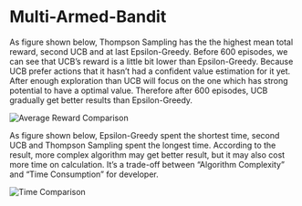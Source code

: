 # Multi-Armed-Bandit

As figure shown below, 
Thompson Sampling has the the highest mean total reward, second UCB and at last Epsilon-Greedy. 
Before 600 episodes, we can see that UCB’s reward is a little bit lower than Epsilon-Greedy. 
Because UCB prefer actions that it hasn’t had a confident value estimation for it yet. 
After enough exploration than UCB will focus on the one which has strong potential 
to have a optimal value. 
Therefore after 600 episodes, UCB gradually get better results than Epsilon-Greedy.

![Average Reward Comparison](https://user-images.githubusercontent.com/56616275/194513280-78fb5025-64a1-4111-883a-72ba1b4e74db.png)

As figure shown below, 
Epsilon-Greedy spent the shortest time, second UCB and Thompson Sampling spent the longest time.
According to the result, more complex algorithm may get better result, 
but it may also cost more time on calculation. 
It’s a trade-off between “Algorithm Complexity” and “Time Consumption” for developer.

![Time Comparison](https://user-images.githubusercontent.com/56616275/194513307-34a3a8b4-7b54-4804-a44f-478c0ab32a59.png)
